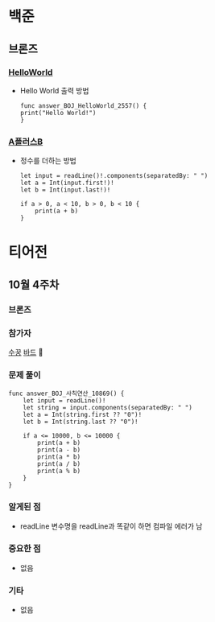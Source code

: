 # 백준

## 브론즈

### [HelloWorld](https://github.com/Jeon-Minsu/algorithm-study-in-swift)
- Hello World 출력 방법
    ```
    func answer_BOJ_HelloWorld_2557() {
    print("Hello World!")
    }
    ```
### [A플러스B](https://github.com/Jeon-Minsu/algorithm-study-in-swift)
- 정수를 더하는 방법
    ```
    let input = readLine()!.components(separatedBy: " ")
    let a = Int(input.first!)!
    let b = Int(input.last!)!

    if a > 0, a < 10, b > 0, b < 10 {
        print(a + b)
    }
    ```

# 티어전
## 10월 4주차
### 브론즈
### 참가자
[수꿍](https://github.com/Jeon-Minsu)
[바드](https://github.com/bar-d) 🏅

### 문제 풀이

```
func answer_BOJ_사칙연산_10869() {
    let input = readLine()!
    let string = input.components(separatedBy: " ")
    let a = Int(string.first ?? "0")!
    let b = Int(string.last ?? "0")!

    if a <= 10000, b <= 10000 {
        print(a + b)
        print(a - b)
        print(a * b)
        print(a / b)
        print(a % b)
    }
}
```

### 알게된 점
- readLine 변수명을 readLine과 똑같이 하면 컴파일 에러가 남

### 중요한 점
- 없음

### 기타 
- 없음
